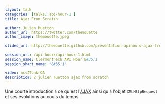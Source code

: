 ```yaml
---
layout: talk
categories: [talks, api-hour-1 ]
title: Ajax From Scratch

author: Julien Muetton
author_url: https://twitter.com/themouette
author_image: themouette.jpeg

slides_url: http://themouette.github.com/presentation-apihours-ajax-from-scratch/

session_url: /api-hours/api-hour-1.html
session_name: Clermont'ech API Hour &#35;1
session_short_name: "&#35;1"

video: mcsZTcnkrOA
description: 2 julien muetton ajax from scratch
---
```




Une courte introduction à ce qu'est l'<acronym title="Asynchronous Javascript And Xml">AJAX</acronym>
ainsi qu'à l'objet `XMLHttpRequest` et ses évolutions au cours du temps.
